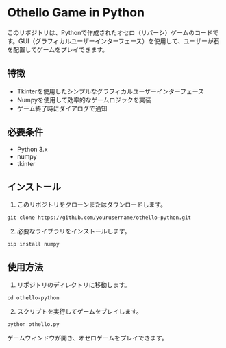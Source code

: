 # Othello Game in Python
このリポジトリは、Pythonで作成されたオセロ（リバーシ）ゲームのコードです。GUI（グラフィカルユーザーインターフェース）を使用して、ユーザーが石を配置してゲームをプレイできます。

## 特徴

- Tkinterを使用したシンプルなグラフィカルユーザーインターフェース
- Numpyを使用して効率的なゲームロジックを実装
- ゲーム終了時にダイアログで通知

## 必要条件

- Python 3.x
- numpy
- tkinter

## インストール

1. このリポジトリをクローンまたはダウンロードします。

```
git clone https://github.com/yourusername/othello-python.git
```

2. 必要なライブラリをインストールします。

```
pip install numpy
```

## 使用方法

1. リポジトリのディレクトリに移動します。

```
cd othello-python
```

2. スクリプトを実行してゲームをプレイします。

```
python othello.py
```

ゲームウィンドウが開き、オセロゲームをプレイできます。
